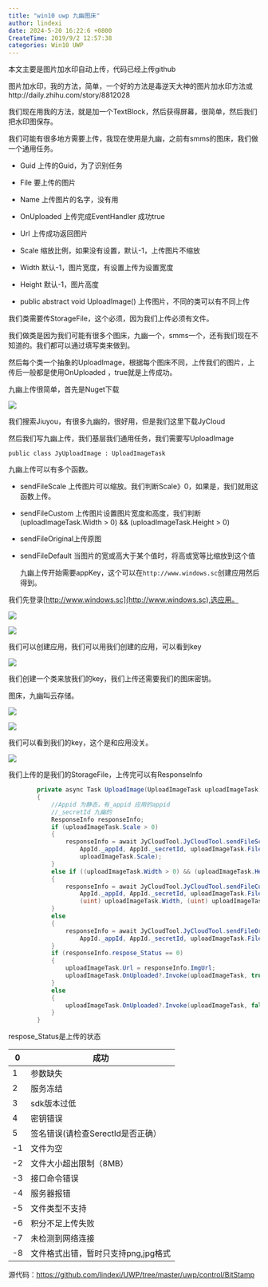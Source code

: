 ```yaml
---
title: "win10 uwp 九幽图床"
author: lindexi
date: 2024-5-20 16:22:6 +0800
CreateTime: 2019/9/2 12:57:38
categories: Win10 UWP
---
```


本文主要是图片加水印自动上传，代码已经上传github

<!--more-->


<!-- CreateTime:2019/9/2 12:57:38 -->


<div id="toc"></div>

图片加水印，我的方法，简单，一个好的方法是毒逆天大神的图片加水印方法或http://daily.zhihu.com/story/8812028

我们现在用我的方法，就是加一个TextBlock，然后获得屏幕，很简单，然后我们把水印图保存。

我们可能有很多地方需要上传，我现在使用是九幽，之前有smms的图床，我们做一个通用任务。

 - Guid 上传的Guid，为了识别任务

 - File 要上传的图片

 - Name 上传图片的名字，没有用

 - OnUploaded 上传完成EventHandler<bool> 成功true

 - Url 上传成功返回图片

 - Scale 缩放比例，如果没有设置，默认-1，上传图片不缩放

 - Width 默认-1，图片宽度，有设置上传为设置宽度

 - Height 默认-1，图片高度

 - public abstract void UploadImage() 上传图片，不同的类可以有不同上传

我们类需要传StorageFile，这个必须，因为我们上传必须有文件。

我们做类是因为我们可能有很多个图床，九幽一个，smms一个，还有我们现在不知道的。我们都可以通过填写类来做到。

然后每个类一个抽象的UploadImage，根据每个图床不同，上传我们的图片，上传后一般都是使用OnUploaded ，true就是上传成功。

九幽上传很简单，首先是Nuget下载

![](http://jycloud.9uads.com/web/GetObject.aspx?filekey=2a5bef95bb3678d2836d9d2e0753e754)

我们搜索Jiuyou，有很多九幽的，很好用，但是我们这里下载JyCloud

然后我们写九幽上传，我们基层我们通用任务，我们需要写UploadImage

`public class JyUploadImage : UploadImageTask`

九幽上传可以有多个函数。

- sendFileScale 上传图片可以缩放。我们判断Scale》0，如果是，我们就用这函数上传。

- sendFileCustom 上传图片设置图片宽度和高度，我们判断(uploadImageTask.Width > 0) && (uploadImageTask.Height > 0)

- sendFileOriginal上传原图

- sendFileDefault 当图片的宽或高大于某个值时，将高或宽等比缩放到这个值

  九幽上传开始需要appKey，这个可以在`http://www.windows.sc`创建应用然后得到。

我们先登录[http://www.windows.sc](http://www.windows.sc),选应用。

![](http://jycloud.9uads.com/web/GetObject.aspx?filekey=cc9dbe08cc1697a37b5ebf29a101a66d)

![](http://jycloud.9uads.com/web/GetObject.aspx?filekey=a042475a5c7e36609567708ba9904f43)

我们可以创建应用，我们可以用我们创建的应用，可以看到key

![](http://jycloud.9uads.com/web/GetObject.aspx?filekey=5ead83cda56807f1502d939630fb6419)

我们创建一个类来放我们的key，我们上传还需要我们的图床密钥。

图床，九幽叫云存储。

![](http://jycloud.9uads.com/web/GetObject.aspx?filekey=6cfff56cd26ce5c74a07969517f122d6)

![](http://jycloud.9uads.com/web/GetObject.aspx?filekey=5538bd7846ed0ad0caab77fc93dd4c1a)

我们可以看到我们的key，这个是和应用没关。

![](http://jycloud.9uads.com/web/GetObject.aspx?filekey=4607f51cd9435b25a7602ca0318dff8c)

我们上传的是我们的StorageFile，上传完可以有ResponseInfo

```csharp
        private async Task UploadImage(UploadImageTask uploadImageTask)
        {
            //Appid 为静态，有_appid 应用的appid
            //_secretId 九幽的
            ResponseInfo responseInfo;
            if (uploadImageTask.Scale > 0)
            {
                responseInfo = await JyCloudTool.JyCloudTool.sendFileScale(
                    AppId._appId, AppId._secretId, uploadImageTask.File,
                    uploadImageTask.Scale);
            }
            else if ((uploadImageTask.Width > 0) && (uploadImageTask.Height > 0))
            {
                responseInfo = await JyCloudTool.JyCloudTool.sendFileCustom(
                    AppId._appId, AppId._secretId, uploadImageTask.File,
                    (uint) uploadImageTask.Width, (uint) uploadImageTask.Height);
            }
            else
            {
                responseInfo = await JyCloudTool.JyCloudTool.sendFileOriginal(
                    AppId._appId, AppId._secretId, uploadImageTask.File);
            }
            if (responseInfo.respose_Status == 0)
            {
                uploadImageTask.Url = responseInfo.ImgUrl;
                uploadImageTask.OnUploaded?.Invoke(uploadImageTask, true);
            }
            else
            {
                uploadImageTask.OnUploaded?.Invoke(uploadImageTask, false);
            }
        }


```

respose_Status是上传的状态

|0|成功|
|--|--|
|1|参数缺失|
|2|服务冻结|
|3|sdk版本过低|
|4|密钥错误|
|5|签名错误(请检查SerectId是否正确）|
|-1|文件为空|
|-2|文件大小超出限制（8MB）|
|-3|接口命令错误|
|-4|服务器报错|
|-5|文件类型不支持|
|-6|积分不足上传失败|
|-7|未检测到网络连接|
|-8|文件格式出错，暂时只支持png,jpg格式|

源代码：https://github.com/lindexi/UWP/tree/master/uwp/control/BitStamp 


